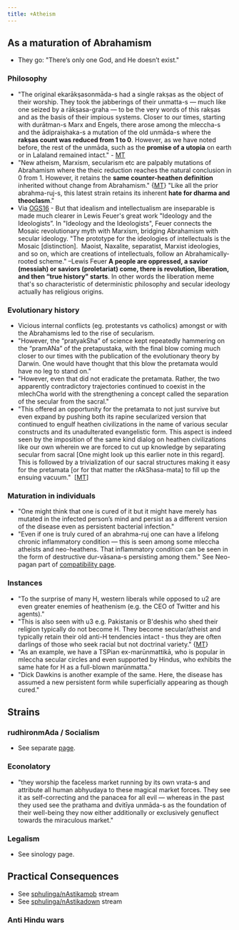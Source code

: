 ```yaml
---
title: +Atheism
---
```


## As a maturation of Abrahamism
- They go: "There’s only one God, and He doesn’t exist."

### Philosophy
- "The original ekarākṣasonmāda-s had a single rakṣas as the object of their worship. They took the jabberings of their unmatta-s — much like one seized by a rākṣasa-graha — to be the very words of this rakṣas and as the basis of their impious systems. Closer to our times, starting with durātman-s Marx and Engels, there arose among the mleccha-s and the ādipraiṣhaka-s a mutation of the old unmāda-s where the **rakṣas count was reduced from 1 to 0**. However, as we have noted before, the rest of the unmāda, such as the **promise of a utopia** on earth or in Lalaland remained intact." - [MT](https://manasataramgini.wordpress.com/2020/06/08/pandemic-days-the-fizz-is-out-of-the-bottle/)
- "New atheism, Marxism, secularism etc are palpably mutations of Abrahamism where the theic reduction reaches the natural conclusion in 0 from 1. However, it retains the **same counter-heathen definition** inherited without change from Abrahamism." {[MT](https://twitter.com/blog_supplement/status/1064698752517226496)} "Like all the prior abrahma-ruj-s, this latest strain retains its inherent **hate for dharma and theoclasm**."
- Via [OGS16](https://twitter.com/OGSaffron/status/796270938195165185) - But that idealism and intellectualism are inseparable is made much clearer in Lewis Feuer's great work "Ideology and the Ideologists”. In "Ideology and the Ideologists", Feuer connects the Mosaic revolutionary myth with Marxism, bridging Abrahamism with secular ideology. "The prototype for the ideologies of intellectuals is the Mosaic \[distinction\].  Maoist, Naxalite, separatist, Marxist ideologies, and so on, which are creations of intellectuals, follow an Abrahamically-rooted scheme." –Lewis Feuer **A people are oppressed, a savior (messiah) or saviors (proletariat) come, there is revolution, liberation, and then “true history" starts**. In other words the liberation meme that's so characteristic of deterministic philosophy and secular ideology actually has religious origins.

### Evolutionary history
- Vicious internal conflicts (eg. protestants vs catholics) amongst or with the Abrahamisms led to the rise of secularism.
- "However, the “pratyakSha” of science kept repeatedly hammering on the “pramANa” of the pretapustaka, with the final blow coming much closer to our times with the publication of the evolutionary theory by Darwin. One would have thought that this blow the pretamata would have no leg to stand on."
- "However, even that did not eradicate the pretamata. Rather, the two apparently contradictory trajectories continued to coexist in the mlechCha world with the strengthening a concept called the separation of the secular from the sacral."
- "This offered an opportunity for the pretamata to not just survive but even expand by pushing both its rapine secularized version that continued to engulf heathen civilizations in the name of various secular constructs and its unadulterated evangelistic form. This aspect is indeed seen by the imposition of the same kind dialog on heathen civilizations like our own wherein we are forced to cut up knowledge by separating secular from sacral \[One might look up this earlier note in this regard\]. This is followed by a trivialization of our sacral structures making it easy for the pretamata \[or for that matter the rAkShasa-mata\] to fill up the ensuing vacuum."  \[[MT](https://manasataramgini.wordpress.com/2013/02/10/the-end-of-the-heathens/)\]

### Maturation in individuals
- "One might think that one is cured of it but it might have merely has mutated in the infected person’s mind and persist as a different version of the disease even as persistent bacterial infection."
- "Even if one is truly cured of an abrahma-ruj one can have a lifelong chronic inflammatory condition — this is seen among some mleccha atheists and neo-heathens. That inflammatory condition can be seen in the form of destructive dur-vāsana-s persisting among them." See Neo-pagan part of [compatibility page](../../../polity/external-affairs/population-compatibility/).

### Instances
- "To the surprise of many H, western liberals while opposed to u2 are even greater enemies of heathenism (e.g. the CEO of Twitter and his agents)."
- "This is also seen with u3 e.g. Pakistanis or B'deshis who shed their religion typically do not become H. They become secular/atheist  and typically retain their old anti-H tendencies intact - thus they are often darlings of those who seek racial but not doctrinal variety." {[MT](https://twitter.com/blog_supplement/status/1064698752517226496)}
- "As an example, we have a TSPian ex-marūnmattikā, who is popular in mleccha secular circles and even supported by Hindus, who exhibits the same hate for H as a full-blown marūnmatta."
- "Dick Dawkins is another example of the same. Here, the disease has assumed a new persistent form while superficially appearing as though cured."

## Strains
### rudhironmAda / Socialism
- See separate [page](../rudhironmAda).

### Econolatory
- "they worship the faceless market running by its own vrata-s and attribute all human abhyudaya to these magical market forces. They see it as self-correcting and the panacea for all evil — whereas in the past they used see the prathama and dvitīya unmāda-s as the foundation of their well-being they now either additionally or exclusively genuflect towards the miraculous market."

### Legalism
- See sinology page.

## Practical Consequences
- See [sphulinga/nAstikamob](https://sphulinga.wordpress.com/category/twitter/nAstikamob/) stream
- See [sphulinga/nAstikadown](https://sphulinga.wordpress.com/category/twitter/nAstikadown/) stream

### Anti Hindu wars